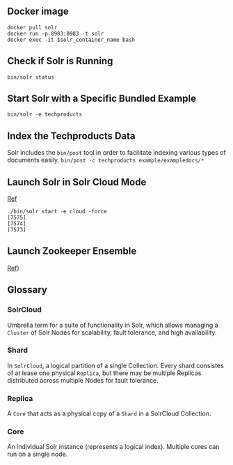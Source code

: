 ## Docker image
```
docker pull solr
docker run -p 8983:8983 -t solr
docker exec -it $solr_container_name bash
```

## Check if Solr is Running
`bin/solr status`

## Start Solr with a Specific Bundled Example
`bin/solr -e techproducts`

## Index the Techproducts Data
Solr includes the `bin/post` tool in order to facilitate indexing various types of documents easily.
`bin/post -c techproducts example/exampledocs/*`

## Launch Solr in Solr Cloud Mode
[Ref](https://lucene.apache.org/solr/guide/8_6/solr-tutorial.html#launch-solr-in-solrcloud-mode)
```
./bin/solr start -e cloud -force
[7575]
[7574]
[7573]
```

## Launch Zookeeper Ensemble
[Ref](https://lucene.apache.org/solr/guide/8_6/setting-up-an-external-zookeeper-ensemble.html))

## Glossary
### SolrCloud
Umbrella term for a suite of functionality in Solr,
which allows managing a `Cluster` of Solr Nodes for scalability, fault tolerance, and high availability.
### Shard 
In `SolrCloud`, a logical partition of a single Collection.
Every shard consistes of at lease one physical `Replica`, but there may be multiple Replicas distributed across multiple Nodes for fault tolerance.
### Replica
A `Core` that acts as a physical copy of a `Shard` in a SolrCloud Collection.
### Core
An individual Solr instance (represents a logical index).
Multiple cores can run on a single node.